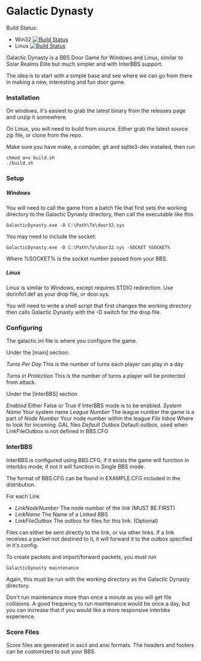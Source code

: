 # Galactic Dynasty

Build Status:

 * Win32 [![Build Status](https://build.magickabbs.com/buildStatus/icon?job=GalacticDynasty-Win32)](https://build.magickabbs.com/job/GalacticDynasty-Win32)
 * Linux [![Build Status](https://build.magickabbs.com/buildStatus/icon?job=GalacticDynasty-Linux)](https://build.magickabbs.com/job/GalacticDynasty-Linux)

Galactic Dynasty is a BBS Door Game for Windows and Linux, similar to Solar Realms Elite
but much simpler and with InterBBS support.

The idea is to start with a simple base and see where we can go from there in making a 
new, interesting and fun door game.

### Installation

On windows, it's easiest to grab the latest binary from the releases page and unzip it somewhere.

On Linux, you will need to build from source. Either grab the latest source zip file, or clone from the repo.

Make sure you have make, a compiler, git and sqlite3-dev installed, then run 

    chmod a+x build.sh
    ./build.sh

### Setup

##### Windows

You will need to call the game from a batch file that first sets the working directory to the Galactic Dynasty directory, then call the executable like this

    GalacticDynasty.exe -D C:\Path\To\door32.sys

You may need to include the socket:

    GalacticDynasty.exe -D C:\Path\To\door32.sys -SOCKET %SOCKET%

Where %SOCKET% is the socket number passed from your BBS.


##### Linux

Linux is similar to Windows, except requires STDIO redirection. Use dorinfo1.def as your drop file, or door.sys.

You will need to write a shell script that first changes the working directory then calls Galactic Dynasty with the -D switch for the drop file.

### Configuring

The galactic.ini file is where you configure the game.

Under the [main] section:

*Turns Per Day* This is the number of turns each player can play in a day

*Turns in Protection* This is the number of turns a player will be protected from attack.

Under the [InterBBS] section

*Enabled* Either False or True if InterBBS mode is to be enabled.
*System Name* Your system name
*League Number* The league number the game is a part of
*Node Number* Your node number within the league
*File Inbox* Where to look for incoming .GAL files
*Default Outbox* Default outbox, used when LinkFileOutbox is not defined in BBS.CFG

### InterBBS

InterBBS is configured using BBS.CFG, if it exists the game will function in interbbs mode, if not it will function in Single BBS mode.

The format of BBS.CFG can be found in EXAMPLE.CFG included in the distribution.

For each Link
 * *LinkNodeNumber* The node number of the link (MUST BE FIRST)
 * *LinkName* The Name of a Linked BBS
 * *LinkFileOutbox* The outbox for files for this link. (Optional)

Files can either be sent directly to the link, or via other links. If a link receives a packet not destined to it, it will forward it to the outbox specified in it's config.

To create packets and import/forward packets, you must run 

    GalacticDynasty maintenance
    
Again, this must be run with the working directory as the Galactic Dynasty directory. 

Don't run maintenance more than once a minute as you will get file collisions. A good frequency to run maintenance would be once a day, but you can increase that if you would like a more responsive interbbs experience.

### Score Files

Score files are generated in ascii and ansi formats. The headers and footers can be customized to suit your BBS.